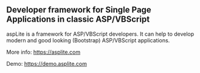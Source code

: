 ## Developer framework for Single Page Applications in classic ASP/VBScript

aspLite is a framework for ASP/VBScript developers. It can help to develop modern and good looking (Bootstrap) ASP/VBScript applications. 

More info: https://asplite.com

Demo: https://demo.asplite.com

